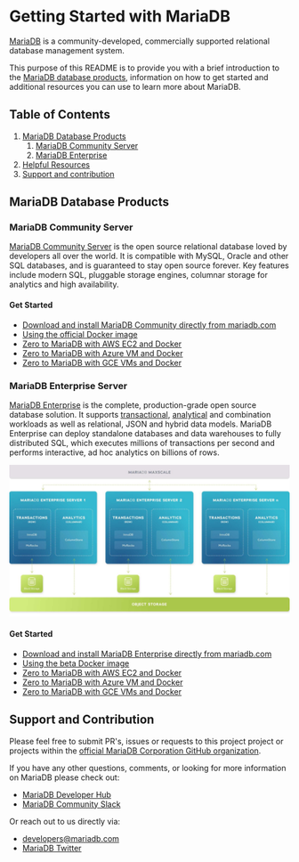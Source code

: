 # Getting Started with MariaDB

[MariaDB](https://mariadb.com) is a community-developed, commercially supported relational database management system. 

This purpose of this README is to provide you with a brief introduction to the [MariaDB database products](https://mariadb.com/products/), information on how to get started and additional resources you can use to learn more about MariaDB.

## Table of Contents
1. [MariaDB Database Products](#products)
    1. [MariaDB Community Server](#community)
    2. [MariaDB Enterprise](#enterprise)
2. [Helpful Resources](#resources)
3. [Support and contribution](#support)

## MariaDB Database Products <a name="products"></a>

### MariaDB Community Server <a name="community"></a>

[MariaDB Community Server](https://mariadb.com/products/community-server/) is the open source relational database loved by developers all over the world. It is compatible with MySQL, Oracle and other SQL databases, and is guaranteed to stay open source forever. Key features include modern SQL, pluggable storage engines, columnar storage for analytics and high availability.

#### Get Started

* [Download and install MariaDB Community directly from mariadb.com](https://mariadb.com/downloads/)
* [Using the official Docker image](https://hub.docker.com/_/mariadb)
* [Zero to MariaDB with AWS EC2 and Docker](https://mariadb.com/kb/en/docker-and-aws-ec2/)
* [Zero to MariaDB with Azure VM and Docker](https://mariadb.com/kb/en/docker-and-microsoft-azure/)
* [Zero to MariaDB with GCE VMs and Docker](https://mariadb.com/kb/en/docker-and-google-cloud/)

### MariaDB Enterprise Server <a name="enterprise"></a>

[MariaDB Enterprise](https://mariadb.com/products/enterprise/) is the complete, production-grade open source database solution. It supports [transactional](https://mariadb.com/products/mariadb-platform-transactional/), [analytical](https://mariadb.com/products/mariadb-platform-analytical/) and combination workloads as well as relational, JSON and hybrid data models. MariaDB Enterprise can deploy standalone databases and data warehouses to fully distributed SQL, which executes millions of transactions per second and performs interactive, ad hoc analytics on billions of rows.

<p align="center" spacing="10">
    <kbd>
        <img src="media/platform.png" />
    </kbd>
</p>

#### Get Started

* [Download and install MariaDB Enterprise directly from mariadb.com](https://mariadb.com/downloads/enterprise/)
* [Using the beta Docker image](https://docker.mariadb.com)
* [Zero to MariaDB with AWS EC2 and Docker](https://mariadb.com/kb/en/docker-and-aws-ec2/)
* [Zero to MariaDB with Azure VM and Docker](https://mariadb.com/kb/en/docker-and-microsoft-azure/)
* [Zero to MariaDB with GCE VMs and Docker](https://mariadb.com/kb/en/docker-and-google-cloud/)

## Support and Contribution <a name="support"></a>

Please feel free to submit PR's, issues or requests to this project project or projects within the [official MariaDB Corporation GitHub organization](https://github.com/mariadb-corporation).

If you have any other questions, comments, or looking for more information on MariaDB please check out:

* [MariaDB Developer Hub](https://mariadb.com/developers)
* [MariaDB Community Slack](https://r.mariadb.com/join-community-slack)

Or reach out to us directly via:

* [developers@mariadb.com](mailto:developers@mariadb.com)
* [MariaDB Twitter](https://twitter.com/mariadb)
